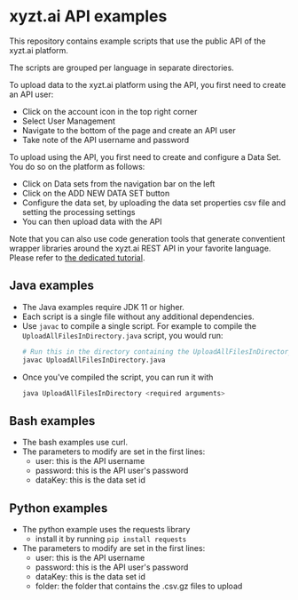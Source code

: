 # xyzt.ai API examples

This repository contains example scripts that use the public API of the xyzt.ai platform.

The scripts are grouped per language in separate directories.

To upload data to the xyzt.ai platform using the API, you first need to create an API user:
- Click on the account icon in the top right corner
- Select User Management
- Navigate to the bottom of the page and create an API user
- Take note of the API username and password

To upload using the API, you first need to create and configure a Data Set. You do so on the platform as follows:
- Click on Data sets from the navigation bar on the left
- Click on the ADD NEW DATA SET button
- Configure the data set, by uploading the data set properties csv file and setting the processing settings
- You can then upload data with the API

Note that you can also use code generation tools that generate conventient wrapper libraries around the xyzt.ai REST API in your favorite language. Please refer to [the dedicated tutorial](https://docs.platform-xyzt.ai/tutorials/using-the-api/goal.html).

## Java examples

* The Java examples require JDK 11 or higher.
* Each script is a single file without any additional dependencies.
* Use `javac` to compile a single script. 
  For example to compile the `UploadAllFilesInDirectory.java` script, you would run:
  ```bash
  # Run this in the directory containing the UploadAllFilesInDirectory.java file
  javac UploadAllFilesInDirectory.java 
  ```
* Once you've compiled the script, you can run it with
  ```bash
  java UploadAllFilesInDirectory <required arguments>
  ```
  
## Bash examples

* The bash examples use curl.
* The parameters to modify are set in the first lines:
   - user: this is the API username
   - password: this is the API user's password
   - dataKey: this is the data set id

## Python examples

* The python example uses the requests library
    - install it by running `pip install requests`
* The parameters to modify are set in the first lines:
   - user: this is the API username
   - password: this is the API user's password
   - dataKey: this is the data set id
   - folder: the folder that contains the .csv.gz files to upload

